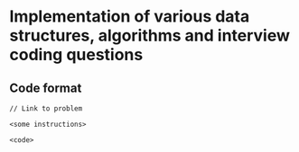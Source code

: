 # Implementation of various data structures, algorithms and interview coding questions

## Code format


```
// Link to problem

<some instructions>

<code>
```
